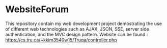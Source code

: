# WebsiteForum
This repository contain my web development project demostrating the use of different web technologies such as AJAX, JSON, SSE, server side authentication, and the MVC design pattern. Website can be found : https://cs.tru.ca/~kkim3540w15/Truqa/controller.php
